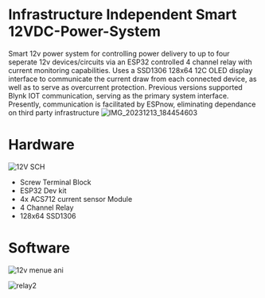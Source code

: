 # Infrastructure Independent Smart 12VDC-Power-System

Smart 12v power system for controlling power delivery to up to four seperate 12v devices/circuits via an ESP32 controlled 4 channel relay with current monitoring capabilities. Uses a SSD1306 128x64 12C OLED display interface to communicate the current draw from each connected device, as well as to serve as overcurrent protection.
Previous versions supported Blynk IOT communication, serving as the primary system interface. Presently, communication is facilitated by ESPnow, eliminating dependance on third party infrastructure 
![IMG_20231213_184454603](https://github.com/CountZero1066/IOT-Smart-12VDC-Power-System/assets/32957102/0bd76f8b-f14f-4e42-a651-32813cece7c2)

# Hardware
![12V SCH](https://github.com/CountZero1066/IOT-Smart-12VDC-Power-System/assets/32957102/bfc9c4f2-52b3-44ee-a35f-a1a0388e5bc7)

- Screw Terminal Block
- ESP32 Dev kit
- 4x ACS712 current sensor Module
- 4 Channel Relay
- 128x64 SSD1306

# Software
![12v menue ani](https://github.com/CountZero1066/IOT-Smart-12VDC-Power-System/assets/32957102/9f8b9da7-5e3a-489f-a634-f6dea34f078a)

![relay2](https://github.com/CountZero1066/IOT-Smart-12VDC-Power-System/assets/32957102/7175b496-60cd-41c4-952c-d33762d0c830)





